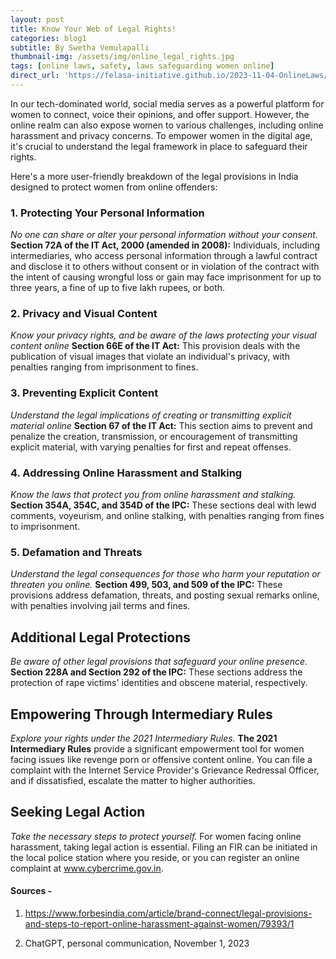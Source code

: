 ```yaml
---
layout: post
title: Know Your Web of Legal Rights!
categories: blog1
subtitle: By Swetha Vemulapalli
thumbnail-img: /assets/img/online_legal_rights.jpg
tags: [online laws, safety, laws safeguarding women online]
direct_url: 'https://felasa-initiative.github.io/2023-11-04-OnlineLaws/'
---
```

In our tech-dominated world, social media serves as a powerful platform for women to connect, voice their opinions, and offer support. However, the online realm can
also expose women to various challenges, including online harassment and privacy
concerns. To empower women in the digital age, it's crucial to understand the legal framework
in place to safeguard their rights. 


Here's a more user-friendly breakdown of the legal provisions in India designed to protect women from online offenders:

### 1. Protecting Your Personal Information

_No one can share or alter your personal information without your consent._
**Section 72A of the IT Act, 2000 (amended in 2008):** Individuals, including intermediaries, who access personal information through a lawful contract and disclose it to others without consent or in violation of the contract with the intent of causing wrongful loss or gain may face imprisonment for up to three years, a fine of up to five lakh rupees, or both.

### 2. Privacy and Visual Content
_Know your privacy rights, and be aware of the laws protecting your visual content online_
**Section 66E of the IT Act:** This provision deals with the publication of visual images that violate an individual's privacy, with penalties ranging from imprisonment to fines.

### 3. Preventing Explicit Content
_Understand the legal implications of creating or transmitting explicit material online_
**Section 67 of the IT Act:** This section aims to prevent and penalize the creation, transmission, or encouragement of transmitting explicit material, with varying penalties for first and repeat offenses.

### 4. Addressing Online Harassment and Stalking
_Know the laws that protect you from online harassment and stalking._
**Section 354A, 354C, and 354D of the IPC:** These sections deal with lewd comments, voyeurism, and online stalking, with penalties ranging from fines to imprisonment.

### 5. Defamation and Threats
_Understand the legal consequences for those who harm your reputation or threaten you online._
**Section 499, 503, and 509 of the IPC:** These provisions address defamation, threats, and posting sexual remarks online, with penalties involving jail terms and fines.

## Additional Legal Protections
_Be aware of other legal provisions that safeguard your online presence._
**Section 228A and Section 292 of the IPC:** These sections address the protection of rape victims' identities and obscene material, respectively.

## Empowering Through Intermediary Rules
_Explore your rights under the 2021 Intermediary Rules._
**The 2021 Intermediary Rules** provide a significant empowerment tool for women facing issues like revenge porn or offensive content online. You can file a complaint with the Internet Service Provider's Grievance Redressal Officer, and if dissatisfied, escalate the matter to higher authorities.

## Seeking Legal Action
_Take the necessary steps to protect yourself._
For women facing online harassment, taking legal action is essential. Filing an FIR can be initiated in the local police station where you reside, or you can register an online complaint at www.cybercrime.gov.in.

#### Sources -
1. https://www.forbesindia.com/article/brand-connect/legal-provisions-and-steps-to-report-online-harassment-against-women/79393/1

2. ChatGPT, personal communication, November 1, 2023


<!-- ---
layout: page
title: 
subtitle: 
cover-img: /assets/img/legal_cover.jpeg
--- -->